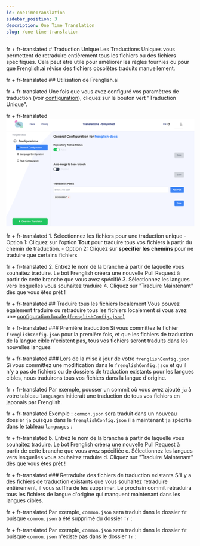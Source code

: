 ```yaml
---
id: oneTimeTranslation
sidebar_position: 3
description: One Time Translation
slug: /one-time-translation
---
```


fr + fr-translated # Traduction Unique
Les Traductions Uniques vous permettent de retraduire entièrement tous les fichiers ou des fichiers spécifiques. Cela peut être utile pour améliorer les règles fournies ou pour que Frenglish.ai révise des fichiers obsolètes traduits manuellement.

fr + fr-translated ## Utilisation de Frenglish.ai

fr + fr-translated Une fois que vous avez configuré vos paramètres de traduction (voir [configuration](1-Configuration.md)), cliquez sur le bouton vert "Traduction Unique".

fr + fr-translated ![Configuration Générale](../../../../../assets/general-configuration.png)

fr + fr-translated 1. Sélectionnez les fichiers pour une traduction unique
    - Option 1: Cliquez sur l'option **Tout** pour traduire tous vos fichiers à partir du chemin de traduction.
    - Option 2: Cliquez sur **spécifier les chemins** pour ne traduire que certains fichiers

fr + fr-translated 2. Entrez le nom de la branche à partir de laquelle vous souhaitez traduire. Le bot Frenglish créera une nouvelle Pull Request à partir de cette branche que vous avez spécifié
3.  Sélectionnez les langues vers lesquelles vous souhaitez traduire
4.  Cliquez sur "Traduire Maintenant" dès que vous êtes prêt !

fr + fr-translated ## Traduire tous les fichiers localement
Vous pouvez également traduire ou retraduire tous les fichiers localement si vous avez une [configuration locale (`frenglishConfig.json`)](1-Configuration.md#manage-translation-settings-in-your-repository)

fr + fr-translated ### Première traduction
Si vous committez le fichier `frenglishConfig.json` pour la première fois, et que les fichiers de traduction de la langue cible n'existent pas, tous vos fichiers seront traduits dans les nouvelles langues

fr + fr-translated ### Lors de la mise à jour de votre `frenglishConfig.json`
Si vous committez une modification dans le `frenglishConfig.json` et qu'il n'y a pas de fichiers ou de dossiers de traduction existants pour les langues cibles, nous traduirons tous vos fichiers dans la langue d'origine.

fr + fr-translated Par exemple, pousser un commit où vous avez ajouté `ja` à votre tableau `languages` initierait une traduction de tous vos fichiers en japonais par Frenglish.

fr + fr-translated Exemple : `common.json` sera traduit dans un nouveau dossier `ja` puisque dans le `frenglishConfig.json` il a maintenant `ja` spécifié dans le tableau `languages` :

fr + fr-translated b. Entrez le nom de la branche à partir de laquelle vous souhaitez traduire. Le bot Frenglish créera une nouvelle Pull Request à partir de cette branche que vous avez spécifiée
    c. Sélectionnez les langues vers lesquelles vous souhaitez traduire
    d. Cliquez sur "Traduire Maintenant" dès que vous êtes prêt !

fr + fr-translated ### Retraduire des fichiers de traduction existants
S'il y a des fichiers de traduction existants que vous souhaitez retraduire entièrement, il vous suffira de les supprimer. Le prochain commit retraduira tous les fichiers de langue d'origine qui manquent maintenant dans les langues cibles.

fr + fr-translated Par exemple, `common.json` sera traduit dans le dossier `fr` puisque `common.json` a été supprimé du dossier `fr` :

fr + fr-translated Par exemple, `common.json` sera traduit dans le dossier `fr` puisque `common.json` n'existe pas dans le dossier `fr` :